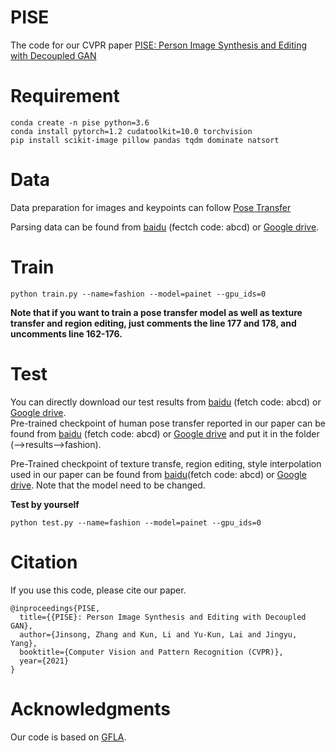 # PISE

The code for our CVPR paper [PISE: Person Image Synthesis and Editing with Decoupled GAN](https://arxiv.org/abs/2103.04023)

# Requirement

```
conda create -n pise python=3.6
conda install pytorch=1.2 cudatoolkit=10.0 torchvision
pip install scikit-image pillow pandas tqdm dominate natsort 
```

# Data

Data preparation for images and keypoints can follow [Pose Transfer](https://github.com/tengteng95/Pose-Transfer)


Parsing data can be found from [baidu](https://pan.baidu.com/s/19boQPJnrq2wASSMqzl27NQ) (fectch code: abcd) or [Google drive](https://drive.google.com/file/d/1AcK4fuYOZw0i2Gi_X7kGdO3ffosIIUnj/view?usp=sharing).



# Train

```
python train.py --name=fashion --model=painet --gpu_ids=0
```
**Note that if you want to train a pose transfer model as well as texture transfer and region editing, just comments the line 177 and 178, and uncomments line 162-176.**


# Test

You can directly download our test results from [baidu](https://pan.baidu.com/s/16HiFP6hExXVSzbs9A_Bhbw) (fetch code: abcd) or [Google drive](https://drive.google.com/file/d/1u62gyQ46_qZGB6BlESpk0WLjcZ-NH8-F/view?usp=sharing). <br>
Pre-trained checkpoint of human pose transfer reported in our paper can be found from [baidu](https://pan.baidu.com/s/14v3LaCCGCHJUoqQ_wlyNpA) (fetch code: abcd) or [Google drive](https://drive.google.com/file/d/1gcdzahJ-pE-bSQfcnrW__iXIViH_y-FB/view?usp=sharing) and put it in the folder (-->results-->fashion). 

Pre-Trained checkpoint of texture transfe, region editing, style interpolation used in our paper can be found from [baidu](https://pan.baidu.com/s/1E025k57INvL0O8cdLi87og)(fetch code: abcd) or [Google drive](https://drive.google.com/file/d/1fMFBIkU1AEQaa3vbhba3oV0rU5YSr7GR/view?usp=sharing). Note that the model need to be changed.

**Test by yourself** <br>


```
python test.py --name=fashion --model=painet --gpu_ids=0 
```


# Citation

If you use this code, please cite our paper.

```
@inproceedings{PISE,
  title={{PISE}: Person Image Synthesis and Editing with Decoupled GAN},
  author={Jinsong, Zhang and Kun, Li and Yu-Kun, Lai and Jingyu, Yang},
  booktitle={Computer Vision and Pattern Recognition (CVPR)},
  year={2021}
}
```

# Acknowledgments

Our code is based on [GFLA](https://github.com/RenYurui/Global-Flow-Local-Attention).









